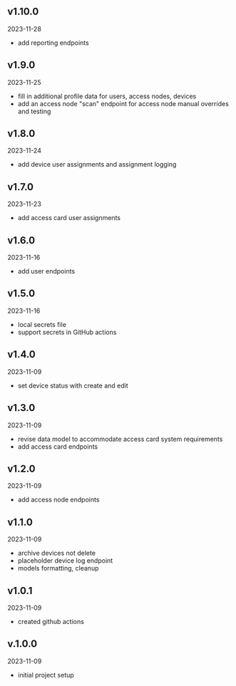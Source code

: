## v1.10.0

2023-11-28

-   add reporting endpoints

## v1.9.0

2023-11-25

-   fill in additional profile data for users, access nodes, devices
-   add an access node "scan" endpoint for access node manual overrides and testing

## v1.8.0

2023-11-24

-   add device user assignments and assignment logging

## v1.7.0

2023-11-23

-   add access card user assignments

## v1.6.0

2023-11-16

-   add user endpoints

## v1.5.0

2023-11-16

-   local secrets file
-   support secrets in GitHub actions

## v1.4.0

2023-11-09

-   set device status with create and edit

## v1.3.0

2023-11-09

-   revise data model to accommodate access card system requirements
-   add access card endpoints

## v1.2.0

2023-11-09

-   add access node endpoints

## v1.1.0

2023-11-09

-   archive devices not delete
-   placeholder device log endpoint
-   models formatting, cleanup

## v1.0.1

2023-11-09

-   created github actions

## v.1.0.0

2023-11-09

-   initial project setup
